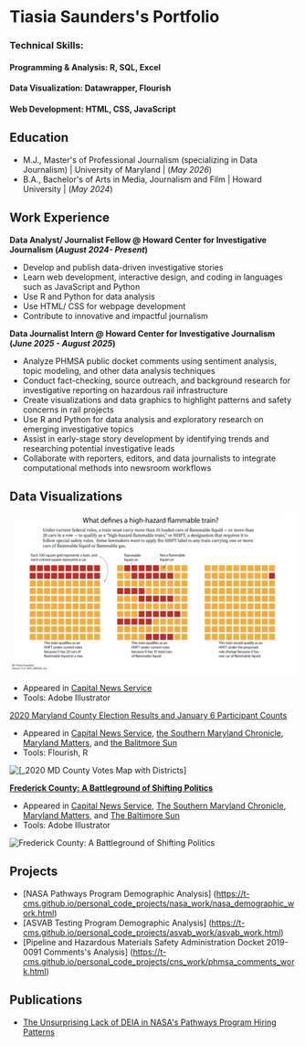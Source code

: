 # Tiasia Saunders's Portfolio 
### Technical Skills:
#### Programming & Analysis: R, SQL, Excel
#### Data Visualization: Datawrapper, Flourish
#### Web Development: HTML, CSS, JavaScript

## Education 
- M.J., Master's of Professional Journalism (specializing in Data Journalism) | University of Maryland | (_May 2026_)
- B.A., Bachelor's of Arts in Media, Journalism and Film | Howard University | (_May 2024_)

## Work Experience 
**Data Analyst/ Journalist Fellow @ Howard Center for Investigative Journalism (_August 2024- Present_)**
- Develop and publish  data-driven investigative stories 
- Learn web development, interactive design, and coding in languages such as JavaScript and Python
- Use R and Python for data analysis 
- Use HTML/ CSS for webpage development
- Contribute to innovative and impactful journalism

**Data Journalist Intern @ Howard Center for Investigative Journalism (_June 2025 - August 2025_)**
- Analyze PHMSA public docket comments using sentiment analysis, topic modeling, and other data analysis techniques
- Conduct fact-checking, source outreach, and background research for investigative reporting on hazardous rail infrastructure
- Create visualizations and data graphics to highlight patterns and safety concerns in rail projects
- Use R and Python for data analysis and exploratory research on emerging investigative topics
- Assist in early-stage story development by identifying trends and researching potential investigative leads
- Collaborate with reporters, editors, and data journalists to integrate computational methods into newsroom workflows


## Data Visualizations 
![[ What defines a high-hazard flammable train]](https://github.com/t-cms/portfolio/blob/main/HHFT%20Graphic.png)
- Appeared in [Capital News Service](https://cnsmaryland.org/2025/08/13/apply-safety-rules-to-more-flammable-cargo-trains-lawmakers-urge/)
- Tools: Adobe Illustrator

[2020 Maryland County Election Results and January 6 Participant Counts](https://public.flourish.studio/visualisation/22808280/)
- Appeared in [Capital News Service](https://cnsmaryland.org/2025/05/09/pardoned-maryland-jan-6-participants-find-support-after-convictions/), [the Southern Maryland Chronicle](https://southernmarylandchronicle.com/2025/05/27/pardoned-maryland-jan-6-participants-find-support-after-convictions/), [Maryland Matters](https://marylandmatters.org/2025/05/26/pardoned-maryland-jan-6-participants-find-support-after-convictions/#:~:text=6%2C%202021%2C%20insurrection%20at%20the,new%20acquaintances%20in%20his%20community.), and [the Balitmore Sun](https://www.baltimoresun.com/2025/05/26/pardoned-maryland-residents-jan-6-insurrection/)
- Tools: Flourish, R

![[_2020 MD County Votes Map with Districts]](https://github.com/user-attachments/assets/221a242c-0257-455a-8cb3-f8ab82282d37)

[**Frederick County: A Battleground of Shifting Politics**](https://github.com/user-attachments/assets/fae20093-cb69-48cc-a1e8-fe5f970f1a21)

- Appeared in [Capital News Service](https://cnsmaryland.org/2025/05/09/pardoned-maryland-jan-6-participants-find-support-after-convictions/), [The Southern Maryland Chronicle](https://southernmarylandchronicle.com/2025/05/27/pardoned-maryland-jan-6-participants-find-support-after-convictions/), [Maryland Matters](https://marylandmatters.org/2025/05/26/pardoned-maryland-jan-6-participants-find-support-after-convictions/#:~:text=6%2C%202021%2C%20insurrection%20at%20the,new%20acquaintances%20in%20his%20community.), and [The Baltimore Sun](https://www.baltimoresun.com/2025/05/26/pardoned-maryland-residents-jan-6-insurrection/)
- Tools: Adobe Illustrator

<img src="https://github.com/user-attachments/assets/fae20093-cb69-48cc-a1e8-fe5f970f1a21" alt="Frederick County: A Battleground of Shifting Politics" width="600" />





## Projects 
- [NASA Pathways Program Demographic Analysis] (https://t-cms.github.io/personal_code_projects/nasa_work/nasa_demographic_work.html)
- [ASVAB Testing Program Demographic Analysis] (https://t-cms.github.io/personal_code_projects/asvab_work/asvab_work.html)
- [Pipeline and Hazardous Materials Safety Administration Docket 2019-0091 Comments's Analysis] (https://t-cms.github.io/personal_code_projects/cns_work/phmsa_comments_work.html)

  
## Publications 
- [The Unsurprising Lack of DEIA in NASA's Pathways Program Hiring Patterns](https://scholarscompass.vcu.edu/semss_pubs/1/)
